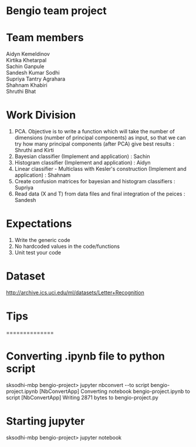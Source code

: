 #
#
# Bengio team project
#
#

Team members
============
Aidyn Kemeldinov        <br>
Kirtika Khetarpal       <br>
Sachin Ganpule          <br>
Sandesh Kumar Sodhi     <br>
Supriya Tantry Agrahara <br>
Shahnam Khabiri         <br>
Shruthi Bhat            <br>


Work Division
======================
1. PCA. Objective is to write a function which will take the number of dimensions 
   (number of principal components) as input, so that we can try how many 
   principal components (after PCA) give best results                       : Shruthi and Kirti
2. Bayesian classifier (Implement and application)                          : Sachin
3. Histogram classifier (Implement and application)                         : Aidyn
3. Linear classifier - Multiclass with Kesler's construction
                        (Implement and application)                         : Shahnam
4. Create confusion matrices for bayesian and histogram classifiers         : Supriya
5. Read data (X and T) from data files and final integration of the peices  : Sandesh


Expectations
=======
1. Write the generic code
2. No hardcoded values in the code/functions
3. Unit test your code



Dataset
=================
http://archive.ics.uci.edu/ml/datasets/Letter+Recognition


Tips
==============
==============

Converting .ipynb file to python script
=======================================

sksodhi-mbp bengio-project> jupyter nbconvert --to script bengio-project.ipynb 
[NbConvertApp] Converting notebook bengio-project.ipynb to script
[NbConvertApp] Writing 2871 bytes to bengio-project.py


Starting jupyter
=======================================
sksodhi-mbp bengio-project> jupyter notebook

